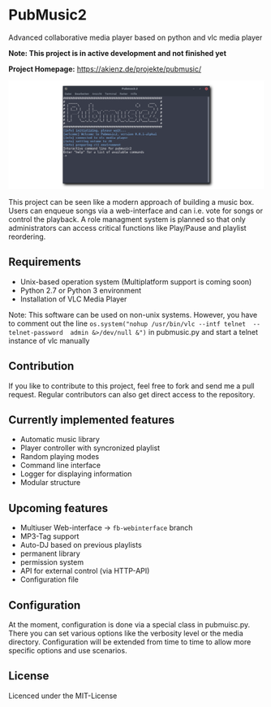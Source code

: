 # PubMusic2
Advanced collaborative media player based on python and vlc media player

**Note: This project is in active development and not finished yet**

**Project Homepage:** https://akienz.de/projekte/pubmusic/

![screenshot](screenshot.png)

This project can be seen like a modern approach of building a music box.
Users can enqueue songs via a web-interface and can i.e. vote for songs or
control the playback. A role managment system is planned so that only 
administrators can access critical functions like Play/Pause and playlist
reordering.

## Requirements

* Unix-based operation system (Multiplatform support is coming soon)
* Python 2.7 or Python 3 environment
* Installation of VLC Media Player

Note: This software can be used on non-unix systems. However, you have to comment
out the line `os.system("nohup /usr/bin/vlc --intf telnet  --telnet-password 
admin &>/dev/null &")` in pubmusic.py and start a telnet instance of vlc
manually

## Contribution

If you like to contribute to this project, feel free to fork and send me a pull
request. Regular contributors can also get direct access to the repository.

## Currently implemented features

* Automatic music library
* Player controller with syncronized playlist
* Random playing modes
* Command line interface
* Logger for displaying information
* Modular structure

## Upcoming features

* Multiuser Web-interface -> `fb-webinterface` branch
* MP3-Tag support
* Auto-DJ based on previous playlists
* permanent library
* permission system
* API for external control (via HTTP-API)
* Configuration file

## Configuration

At the moment, configuration is done via a special class in pubmuisc.py.
There you can set various options like the verbosity level or the media 
directory. Configuration will be extended from time to time to allow more
specific options and use scenarios.

## License

Licenced under the MIT-License
